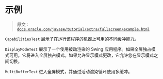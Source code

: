 # 示例

> 原文：[`docs.oracle.com/javase/tutorial/extra/fullscreen/example.html`](https://docs.oracle.com/javase/tutorial/extra/fullscreen/example.html)

`CapabilitiesTest` 展示了在运行该程序的机器上可用的不同缓冲能力。

`DisplayModeTest` 展示了一个使用被动渲染的 Swing 应用程序。如果全屏独占模式可用，它将进入全屏独占模式。如果允许显示模式更改，它允许您在显示模式之间切换。

`MultiBufferTest` 进入全屏模式，并通过活动渲染循环使用多缓冲。
